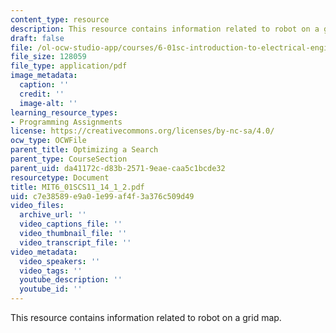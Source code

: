 ```yaml
---
content_type: resource
description: This resource contains information related to robot on a grid map.
draft: false
file: /ol-ocw-studio-app/courses/6-01sc-introduction-to-electrical-engineering-and-computer-science-i-spring-2011/c7e38589e9a01e99af4f3a376c509d49_MIT6_01SCS11_14_1_2.pdf
file_size: 128059
file_type: application/pdf
image_metadata:
  caption: ''
  credit: ''
  image-alt: ''
learning_resource_types:
- Programming Assignments
license: https://creativecommons.org/licenses/by-nc-sa/4.0/
ocw_type: OCWFile
parent_title: Optimizing a Search
parent_type: CourseSection
parent_uid: da41172c-d83b-2571-9eae-caa5c1bcde32
resourcetype: Document
title: MIT6_01SCS11_14_1_2.pdf
uid: c7e38589-e9a0-1e99-af4f-3a376c509d49
video_files:
  archive_url: ''
  video_captions_file: ''
  video_thumbnail_file: ''
  video_transcript_file: ''
video_metadata:
  video_speakers: ''
  video_tags: ''
  youtube_description: ''
  youtube_id: ''
---
```

This resource contains information related to robot on a grid map.
